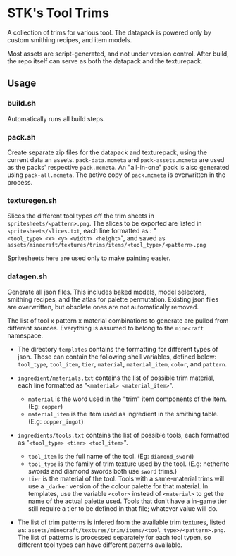# STK's Tool Trims

A collection of trims for various tool.
The datapack is powered only by custom smithing recipes, and item models.

Most assets are script-generated, and not under version control. After build, the repo itself can serve as both the datapack and the texturepack.

## Usage
### build.sh
Automatically runs all build steps.

### pack.sh
Create separate zip files for the datapack and texturepack, using the current data an assets. `pack-data.mcmeta` and `pack-assets.mcmeta` are used as the packs' respective `pack.mcmeta`. An "all-in-one" pack is also generated using `pack-all.mcmeta`.
The active copy of `pack.mcmeta` is overwritten in the process.


### texturegen.sh
Slices the different tool types off the trim sheets in `spritesheets/<pattern>.png`. The slices to be exported are listed in `spritesheets/slices.txt`, each line formatted as : "`<tool_type> <x> <y> <width> <height>`", and saved as `assets/minecraft/textures/trims/items/<tool_type>/<pattern>.png`

Spritesheets here are used only to make painting easier.


### datagen.sh
Generate all json files. This includes baked models, model selectors, smithing recipes, and the atlas for palette permutation.
Existing json files are overwritten, but obsolete ones are not automatically removed.

The list of tool x pattern x material combinations to generate are pulled from different sources. Everything is assumed to belong to the `minecraft` namespace.

- The directory `templates` contains the formatting for different types of json.
Those can contain the following shell variables, defined below: `tool_type`, `tool_item`, `tier`, `material`, `material_item`, `color`, and `pattern`.

- `ingredient/materials.txt` contains the list of possible trim material, each line formatted as "`<material> <material_item>`".
	- `material` is the word used in the "trim" item components of the item. (Eg: `copper`)
	- `material_item` is the item used as ingredient in the smithing table. (E.g: `copper_ingot`)

- `ingredients/tools.txt` contains the list of possible tools, each formatted as "`<tool_type> <tier> <tool_item>`".
	- `tool_item` is the full name of the tool. (Eg: `diamond_sword`)
	- `tool_type` is the family of trim texture used by the tool. (E.g: netherite swords and diamond swords both use `sword` trims.)
	- `tier` is the material of the tool. Tools with a same-material trims will use a `_darker` version of the colour palette for that material. In templates, use the variable `<color>` instead of `<material>` to get the name of the actual palette used.
	Tools that don't have a in-game tier still require a tier to be defined in that file; whatever value will do.

- The list of trim patterns is infered from the available trim textures, listed as: `assets/minecraft/textures/trim/items/<tool_type>/<pattern>.png`.
The list of patterns is processed separately for each tool typen, so different tool types can have different patterns available.
